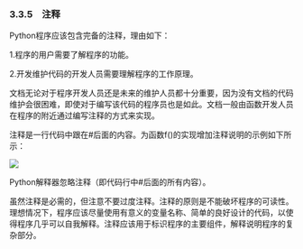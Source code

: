    

### 3.3.5　注释

Python程序应该包含完备的注释，理由如下：

1.程序的用户需要了解程序的功能。

2.开发维护代码的开发人员需要理解程序的工作原理。

文档无论对于程序开发人员还是未来的维护人员都十分重要，因为没有文档的代码维护会很困难，即使对于编写该代码的程序员也是如此。文档一般由函数开发人员在程序的附近通过编写注释的方式来实现。

注释是一行代码中跟在#后面的内容。为函数f()的实现增加注释说明的示例如下所示：

![](0-Assets/Epubook/程序员编程语言经典合集（计算机科学丛书5册套装），javapython编程语言含经典教材龙书《编译原理》%20(Bruce%20Eckel%20%20Alfred%20V.%20Aho%20%20Monica%20S.%20Lam%20etc.)%20(Z-Library)/images/image08100.jpeg)

Python解释器忽略注释（即代码行中#后面的所有内容）。

虽然注释是必需的，但注意不要过度注释。注释的原则是不能破坏程序的可读性。理想情况下，程序应该尽量使用有意义的变量名称、简单的良好设计的代码，以使得程序几乎可以自我解释。注释应该用于标识程序的主要组件，解释说明程序的复杂部分。